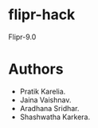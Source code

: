 # flipr-hack
Flipr-9.0

# Authors
- Pratik Karelia.
- Jaina Vaishnav.
- Aradhana Sridhar.
- Shashwatha Karkera.


